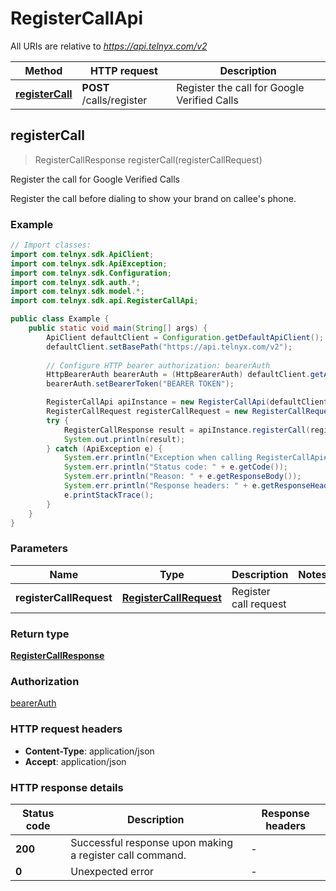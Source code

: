 # RegisterCallApi

All URIs are relative to *https://api.telnyx.com/v2*

Method | HTTP request | Description
------------- | ------------- | -------------
[**registerCall**](RegisterCallApi.md#registerCall) | **POST** /calls/register | Register the call for Google Verified Calls



## registerCall

> RegisterCallResponse registerCall(registerCallRequest)

Register the call for Google Verified Calls

Register the call before dialing to show your brand on callee's phone.

### Example

```java
// Import classes:
import com.telnyx.sdk.ApiClient;
import com.telnyx.sdk.ApiException;
import com.telnyx.sdk.Configuration;
import com.telnyx.sdk.auth.*;
import com.telnyx.sdk.model.*;
import com.telnyx.sdk.api.RegisterCallApi;

public class Example {
    public static void main(String[] args) {
        ApiClient defaultClient = Configuration.getDefaultApiClient();
        defaultClient.setBasePath("https://api.telnyx.com/v2");
        
        // Configure HTTP bearer authorization: bearerAuth
        HttpBearerAuth bearerAuth = (HttpBearerAuth) defaultClient.getAuthentication("bearerAuth");
        bearerAuth.setBearerToken("BEARER TOKEN");

        RegisterCallApi apiInstance = new RegisterCallApi(defaultClient);
        RegisterCallRequest registerCallRequest = new RegisterCallRequest(); // RegisterCallRequest | Register call request
        try {
            RegisterCallResponse result = apiInstance.registerCall(registerCallRequest);
            System.out.println(result);
        } catch (ApiException e) {
            System.err.println("Exception when calling RegisterCallApi#registerCall");
            System.err.println("Status code: " + e.getCode());
            System.err.println("Reason: " + e.getResponseBody());
            System.err.println("Response headers: " + e.getResponseHeaders());
            e.printStackTrace();
        }
    }
}
```

### Parameters


Name | Type | Description  | Notes
------------- | ------------- | ------------- | -------------
 **registerCallRequest** | [**RegisterCallRequest**](RegisterCallRequest.md)| Register call request |

### Return type

[**RegisterCallResponse**](RegisterCallResponse.md)

### Authorization

[bearerAuth](../README.md#bearerAuth)

### HTTP request headers

- **Content-Type**: application/json
- **Accept**: application/json

### HTTP response details
| Status code | Description | Response headers |
|-------------|-------------|------------------|
| **200** | Successful response upon making a register call command. |  -  |
| **0** | Unexpected error |  -  |

